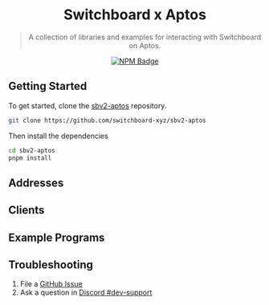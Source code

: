 <div align="center">

<!-- commonheader -->

<!-- commonheaderstop -->

# Switchboard x Aptos

> A collection of libraries and examples for interacting with Switchboard on
> Aptos.

[![NPM Badge](https://img.shields.io/github/package-json/v/switchboard-xyz/sbv2-aptos?color=red&filename=javascript%2Faptos.js%2Fpackage.json&label=%40switchboard-xyz%2Faptos.js&logo=npm)](https://www.npmjs.com/package/@switchboard-xyz/aptos.js)

</div>

## Getting Started

To get started, clone the
[sbv2-aptos](https://github.com/switchboard-xyz/sbv2-aptos) repository.

```bash
git clone https://github.com/switchboard-xyz/sbv2-aptos
```

Then install the dependencies

```bash
cd sbv2-aptos
pnpm install
```

## Addresses

<!-- addresses -->

<!-- addressesstop -->

## Clients

<!-- clients -->

<!-- clientsstop -->

## Example Programs

<!-- examples -->

<!-- examplesstop -->

## Troubleshooting

1. File a
   [GitHub Issue](https://github.com/switchboard-xyz/sbv2-solana/issues/new)
2. Ask a question in
   [Discord #dev-support](https://discord.com/channels/841525135311634443/984343400377647144)
